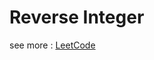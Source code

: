 # Reverse Integer

see more : [LeetCode](https://leetcode.com/problems/reverse-integer/submissions/)
